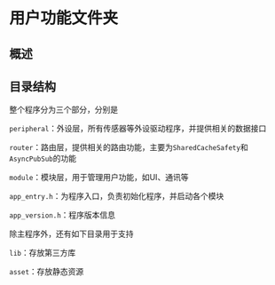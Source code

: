 
# 用户功能文件夹

## 概述

## 目录结构

整个程序分为三个部分，分别是

`peripheral`：外设层，所有传感器等外设驱动程序，并提供相关的数据接口

`router`：路由层，提供相关的路由功能，主要为`SharedCacheSafety`和`AsyncPubSub`的功能

`module`：模块层，用于管理用户功能，如UI、通讯等

`app_entry.h`：为程序入口，负责初始化程序，并启动各个模块

`app_version.h`：程序版本信息

除主程序外，还有如下目录用于支持

`lib`：存放第三方库

`asset`：存放静态资源
